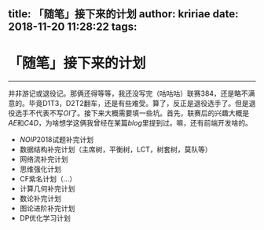 title: 「随笔」接下来的计划
author: kririae
date: 2018-11-20 11:28:22
tags:
---
# 「随笔」接下来的计划

---

<!--more-->

并非游记或退役记。那俩还得等等，我还没写完（咕咕咕）联赛$384$，还是略不满意的。毕竟$\text{D1T3}$，$\text{D2T2}$翻车，还是有些难受。算了，反正是退役选手了。但是退役选手不代表不写$OI$了。接下来大概需要填一些坑。首先，联赛后的兴趣大概是$AE$和$C4D$，为啥想学这俩我曾经在某篇$blog$里提到过。嘛，还有前端开发啥的。

- $NOIP2018$试题补完计划
- 数据结构补完计划（主席树，平衡树，LCT，树套树，莫队等）
- 网络流补完计划
- 思维强化计划
- CF紫名计划（...）
- 计算几何补完计划
- 数论补完计划
- 图论进阶补完计划
- DP优化学习计划